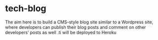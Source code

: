 # tech-blog
The aim here is to build a CMS-style blog site similar to a Wordpress site, where developers can publish their blog posts and comment on other developers’ posts as well .ti will be deployed to Heroku
